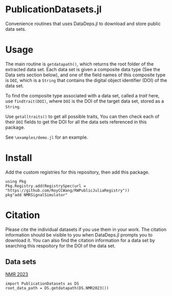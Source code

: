 # PublicationDatasets.jl
Convenience routines that uses DataDeps.jl to download and store public data sets.

# Usage
The main routine is `getdatapath()`, which returns the root folder of the extracted data set. Each data set is given a composite data type (See the Data sets section below), and one of the field names of this composite type is `DOI`, which is a `String` that contains the digital object identifier (DOI) of the data set.

To find the composite type associated with a data set, called a *trait* here, use `findtrait(DOI)`, where `DOI` is the DOI of the target data set, stored as a `String`.

Use `getalltraits()` to get all possible traits, You can then check each of their `DOI` fields to get the DOI for all the data sets referenced in this package.

See `\examples/demo.jl` for an example.

# Install
Add the custom registries for this repository, then add this package.
```
using Pkg
Pkg.Registry.add(RegistrySpec(url = "https://github.com/RoyCCWang/RWPublicJuliaRegistry"))
pkg"add NMRSignalSimulator"
```

# Citation
Please cite the individual datasets if you use them in your work. The citation information should be visible to you when DataDeps.jl prompts you to download it. You can also find the citation information for a data set by searching this respoitory for the DOI of the data set.

## Data sets
[NMR 2023](https://doi.org/10.5281/zenodo.8174261)
```julis
import PublicationDatasets as DS
root_data_path = DS.getdatapath(DS.NMR2023())
```
